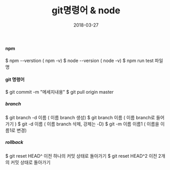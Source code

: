 ﻿---
layout:  post 
title:  "git명령어 & node"
date: 2018-03-27
categories: explanation
tags: git
---

#### npm
$ npm --verstion ( npm -v)
$ node --version ( node -v)
$ npm run test 파일명

#### git 명령어
$ git commit -m "메세지내용" 
$ git pull origin master 

##### branch
$ git branch -d 이름 ( 이름 branch 생성)
$ git branch 이름 ( 이름 branch로 들어가기 )
$ git -d 이름 ( 이름 branch 삭제, 강제는 -D)
$ git -m 이름 이름1 ( 이름을 이름1로 변경)

##### rollback 
$ git reset HEAD^ 이전 하나의 커밋 상태로 돌아가기
$ git reset HEAD^2 이전 2개의 커밋 상태로 돌아가기


